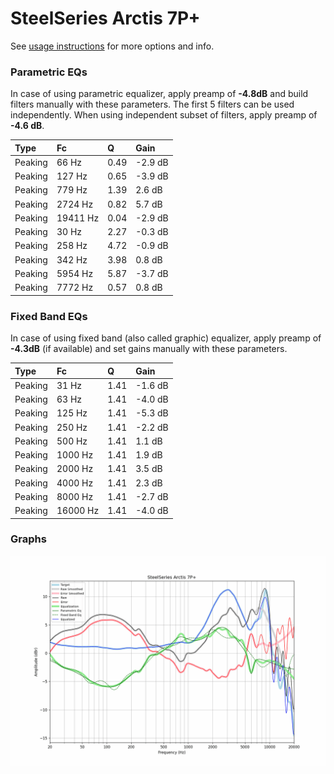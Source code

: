 # SteelSeries Arctis 7P+
See [usage instructions](https://github.com/jaakkopasanen/AutoEq#usage) for more options and info.

### Parametric EQs
In case of using parametric equalizer, apply preamp of **-4.8dB** and build filters manually
with these parameters. The first 5 filters can be used independently.
When using independent subset of filters, apply preamp of **-4.6 dB**.

| Type    | Fc       |    Q | Gain    |
|:--------|:---------|:-----|:--------|
| Peaking | 66 Hz    | 0.49 | -2.9 dB |
| Peaking | 127 Hz   | 0.65 | -3.9 dB |
| Peaking | 779 Hz   | 1.39 | 2.6 dB  |
| Peaking | 2724 Hz  | 0.82 | 5.7 dB  |
| Peaking | 19411 Hz | 0.04 | -2.9 dB |
| Peaking | 30 Hz    | 2.27 | -0.3 dB |
| Peaking | 258 Hz   | 4.72 | -0.9 dB |
| Peaking | 342 Hz   | 3.98 | 0.8 dB  |
| Peaking | 5954 Hz  | 5.87 | -3.7 dB |
| Peaking | 7772 Hz  | 0.57 | 0.8 dB  |

### Fixed Band EQs
In case of using fixed band (also called graphic) equalizer, apply preamp of **-4.3dB**
(if available) and set gains manually with these parameters.

| Type    | Fc       |    Q | Gain    |
|:--------|:---------|:-----|:--------|
| Peaking | 31 Hz    | 1.41 | -1.6 dB |
| Peaking | 63 Hz    | 1.41 | -4.0 dB |
| Peaking | 125 Hz   | 1.41 | -5.3 dB |
| Peaking | 250 Hz   | 1.41 | -2.2 dB |
| Peaking | 500 Hz   | 1.41 | 1.1 dB  |
| Peaking | 1000 Hz  | 1.41 | 1.9 dB  |
| Peaking | 2000 Hz  | 1.41 | 3.5 dB  |
| Peaking | 4000 Hz  | 1.41 | 2.3 dB  |
| Peaking | 8000 Hz  | 1.41 | -2.7 dB |
| Peaking | 16000 Hz | 1.41 | -4.0 dB |

### Graphs
![](./SteelSeries%20Arctis%207P+.png)
